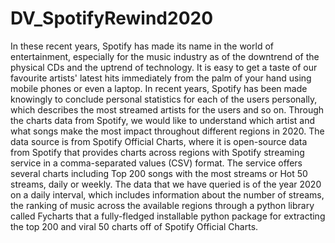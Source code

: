 # DV_SpotifyRewind2020

In these recent years, Spotify has made its name in the world of entertainment, especially for the music industry as of the downtrend of the physical CDs and the uptrend of technology. It is easy to get a taste of our favourite artists' latest hits immediately from the palm of your hand using mobile phones or even a laptop. In recent years, Spotify has been made knowingly to conclude personal statistics for each of the users personally, which describes the most streamed artists for the users and so on. Through the charts data from Spotify, we would like to understand which artist and what songs make the most impact throughout different regions in 2020.
The data source is from Spotify Official Charts, where it is open-source data from Spotify that provides charts across regions with Spotify streaming service in a comma-separated values (CSV) format. The service offers several charts including Top 200 songs with the most streams or Hot 50 streams, daily or weekly. The data that we have queried is of the year 2020 on a daily interval, which includes information about the number of streams, the ranking of music across the available regions through a python library called Fycharts that a fully-fledged installable python package for extracting the top 200 and viral 50 charts off of Spotify Official Charts.
